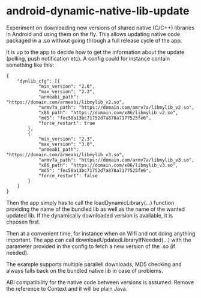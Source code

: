 # android-dynamic-native-lib-update

Experiment on downloading new versions of shared native (C/C++) libraries in Android and using them on the fly. This allows updating native code packaged in a .so without going through a full release cycle of the app. 

It is up to the app to decide how to get the information about the update (polling, push notification etc). A config could for instance contain something like this:

```
{
	"dynlib_cfg": [{
			"min_version": "2.0",
			"max_version": "2.2",
			"armeabi_path": "https://domain.com/armeabi/libmylib_v2.so",
			"armv7a_path": "https://domain.com/amrv7a/libmylib_v2.so",
			"x86_path": "https://domain.com/x86/libmylib_v2.so",
			"md5": "fec58a13bc71752d7a878a7177525fe6",
			"force_restart": true
		},
		{
			"min_version": "2.3",
			"max_version": "3.0",
			"armeabi_path": "https://domain.com/armeabi/libmylib_v3.so",
			"armv7a_path": "https://domain.com/armv7a/libmylib_v3.so",
			"x86_path": "https://domain.com/x86/libmylib_v3.so",
			"md5": "fec58a13bc71752d7a878a7177525fe6",
			"force_restart": false
		}
	]
}
```
Then the app simply has to call the loadDynamicLibrary(...) function providing the name of the bundled lib as well as the name of the wanted updated lib. If the dynamically downloaded version is available, it is choosen first.

Then at a convenient time, for instance when on Wifi and not doing anything important. The app can call downloadUpdatedLibraryIfNeeded(...) with the parameter provided in the config to fetch a new version of the .so (if needed).

The example supports multiple parallell downloads, MD5 checking and always falls back on the bundled native lib in case of problems. 

ABI compatibility for the native code between versions is assumed. Remove the reference to Context and it will be plain Java.
